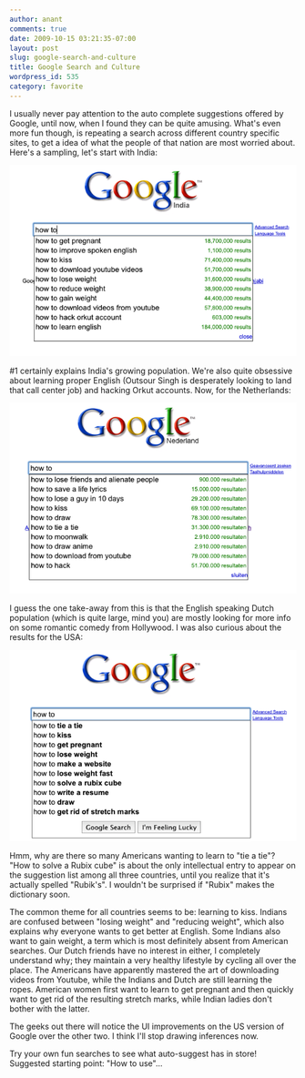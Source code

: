 ```yaml
---
author: anant
comments: true
date: 2009-10-15 03:21:35-07:00
layout: post
slug: google-search-and-culture
title: Google Search and Culture
wordpress_id: 535
category: favorite
---
```


I usually never pay attention to the auto complete suggestions offered by Google, until now, when I found they can be quite amusing. What's even more fun though, is repeating a search across different country specific sites, to get a idea of what the people of that nation are most worried about. Here's a sampling, let's start with India:

!["How To" in India](/images/2009/1_in.png)

#1 certainly explains India's growing population. We're also quite obsessive about learning proper English (Outsour Singh is desperately looking to land that call center job) and hacking Orkut accounts. Now, for the Netherlands:

!["How To" in the Netherlands](/images/2009/2_nl.png)

I guess the one take-away from this is that the English speaking Dutch population (which is quite large, mind you) are mostly looking for more info on some romantic comedy from Hollywood. I was also curious about the results for the USA:

!["How To" in the US](/images/2009/3_us.png)

Hmm, why are there so many Americans wanting to learn to "tie a tie"? "How to solve a Rubix cube" is about the only intellectual entry to appear on the suggestion list among all three countries, until you realize that it's actually spelled "Rubik's". I wouldn't be surprised if "Rubix" makes the dictionary soon.

The common theme for all countries seems to be: learning to kiss. Indians are confused between "losing weight" and "reducing weight", which also explains why everyone wants to get better at English. Some Indians also want to gain weight, a term which is most definitely absent from American searches. Our Dutch friends have no interest in either, I completely understand why; they maintain a very healthy lifestyle by cycling all over the place. The Americans have apparently mastered the art of downloading videos from Youtube, while the Indians and Dutch are still learning the ropes. American women first want to learn to get pregnant and then quickly want to get rid of the resulting stretch marks, while Indian ladies don't bother with the latter.

The geeks out there will notice the UI improvements on the US version of Google over the other two. I think I'll stop drawing inferences now.

Try your own fun searches to see what auto-suggest has in store! Suggested starting point: "How to use"...
